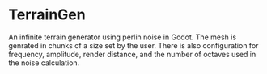 # TerrainGen
An infinite terrain generator using perlin noise in Godot.
The mesh is genrated in chunks of a size set by the user.
There is also configuration for frequency, amplitude, 
render distance, and the number of octaves used in the noise calculation.
